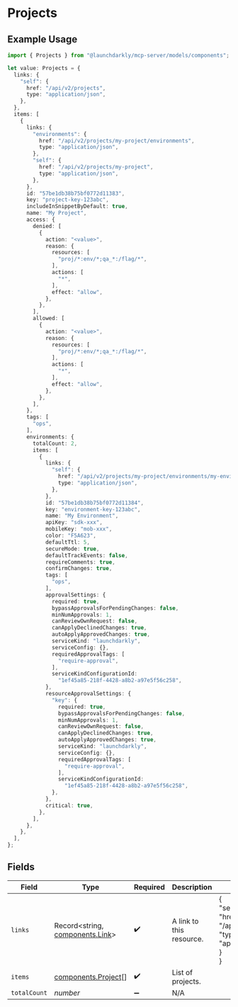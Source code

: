 # Projects

## Example Usage

```typescript
import { Projects } from "@launchdarkly/mcp-server/models/components";

let value: Projects = {
  links: {
    "self": {
      href: "/api/v2/projects",
      type: "application/json",
    },
  },
  items: [
    {
      links: {
        "environments": {
          href: "/api/v2/projects/my-project/environments",
          type: "application/json",
        },
        "self": {
          href: "/api/v2/projects/my-project",
          type: "application/json",
        },
      },
      id: "57be1db38b75bf0772d11383",
      key: "project-key-123abc",
      includeInSnippetByDefault: true,
      name: "My Project",
      access: {
        denied: [
          {
            action: "<value>",
            reason: {
              resources: [
                "proj/*:env/*;qa_*:/flag/*",
              ],
              actions: [
                "*",
              ],
              effect: "allow",
            },
          },
        ],
        allowed: [
          {
            action: "<value>",
            reason: {
              resources: [
                "proj/*:env/*;qa_*:/flag/*",
              ],
              actions: [
                "*",
              ],
              effect: "allow",
            },
          },
        ],
      },
      tags: [
        "ops",
      ],
      environments: {
        totalCount: 2,
        items: [
          {
            links: {
              "self": {
                href: "/api/v2/projects/my-project/environments/my-environment",
                type: "application/json",
              },
            },
            id: "57be1db38b75bf0772d11384",
            key: "environment-key-123abc",
            name: "My Environment",
            apiKey: "sdk-xxx",
            mobileKey: "mob-xxx",
            color: "F5A623",
            defaultTtl: 5,
            secureMode: true,
            defaultTrackEvents: false,
            requireComments: true,
            confirmChanges: true,
            tags: [
              "ops",
            ],
            approvalSettings: {
              required: true,
              bypassApprovalsForPendingChanges: false,
              minNumApprovals: 1,
              canReviewOwnRequest: false,
              canApplyDeclinedChanges: true,
              autoApplyApprovedChanges: true,
              serviceKind: "launchdarkly",
              serviceConfig: {},
              requiredApprovalTags: [
                "require-approval",
              ],
              serviceKindConfigurationId:
                "1ef45a85-218f-4428-a8b2-a97e5f56c258",
            },
            resourceApprovalSettings: {
              "key": {
                required: true,
                bypassApprovalsForPendingChanges: false,
                minNumApprovals: 1,
                canReviewOwnRequest: false,
                canApplyDeclinedChanges: true,
                autoApplyApprovedChanges: true,
                serviceKind: "launchdarkly",
                serviceConfig: {},
                requiredApprovalTags: [
                  "require-approval",
                ],
                serviceKindConfigurationId:
                  "1ef45a85-218f-4428-a8b2-a97e5f56c258",
              },
            },
            critical: true,
          },
        ],
      },
    },
  ],
};
```

## Fields

| Field                                                                  | Type                                                                   | Required                                                               | Description                                                            | Example                                                                |
| ---------------------------------------------------------------------- | ---------------------------------------------------------------------- | ---------------------------------------------------------------------- | ---------------------------------------------------------------------- | ---------------------------------------------------------------------- |
| `links`                                                                | Record<string, [components.Link](../../models/components/link.md)>     | :heavy_check_mark:                                                     | A link to this resource.                                               | {<br/>"self": {<br/>"href": "/api/v2/projects",<br/>"type": "application/json"<br/>}<br/>} |
| `items`                                                                | [components.Project](../../models/components/project.md)[]             | :heavy_check_mark:                                                     | List of projects.                                                      |                                                                        |
| `totalCount`                                                           | *number*                                                               | :heavy_minus_sign:                                                     | N/A                                                                    |                                                                        |